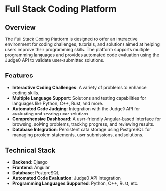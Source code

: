 # Full Stack Coding Platform

## Overview
The Full Stack Coding Platform is designed to offer an interactive environment for coding challenges, tutorials, and solutions aimed at helping users improve their programming skills. The platform supports multiple programming languages and provides automated code evaluation using the Judge0 API to validate user-submitted solutions.

## Features
- **Interactive Coding Challenges**: A variety of problems to enhance coding skills.
- **Multiple Language Support**: Solutions and testing capabilities for languages like Python, C++, Rust, and more.
- **Automated Code Judging**: Integration with the Judge0 API for evaluating and scoring user solutions.
- **Comprehensive Dashboard**: A user-friendly Angular-based interface for browsing, solving problems, tracking progress, and reviewing results.
- **Database Integration**: Persistent data storage using PostgreSQL for managing problem statements, user submissions, and solutions.

## Technical Stack
- **Backend**: Django
- **Frontend**: Angular
- **Database**: PostgreSQL
- **Automated Code Evaluation**: Judge0 API integration
- **Programming Languages Supported**: Python, C++, Rust, etc.
